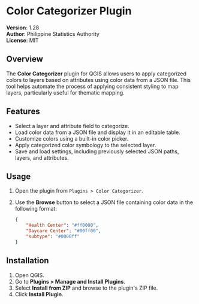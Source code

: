 # Color Categorizer Plugin

**Version**: 1.28\
**Author**: Philippine Statistics Authority\
**License**: MIT

## Overview

The **Color Categorizer** plugin for QGIS allows users to apply categorized colors to layers based on attributes using color data from a JSON file. This tool helps automate the process of applying consistent styling to map layers, particularly useful for thematic mapping.

## Features

* Select a layer and attribute field to categorize.
* Load color data from a JSON file and display it in an editable table.
* Customize colors using a built-in color picker.
* Apply categorized color symbology to the selected layer.
* Save and load settings, including previously selected JSON paths, layers, and attributes.

## Usage

1. Open the plugin from `Plugins > Color Categorizer`.
2.  Use the **Browse** button to select a JSON file containing color data in the following format:

    ```json
    {
        "Health Center": "#ff0000",
        "Daycare Center": "#00ff00",
        "subtype": "#0000ff"
    }
    ```

## Installation

1. Open QGIS.
2. Go to **Plugins > Manage and Install Plugins**.
3. Select **Install from ZIP** and browse to the plugin's ZIP file.
4. Click **Install Plugin**.




